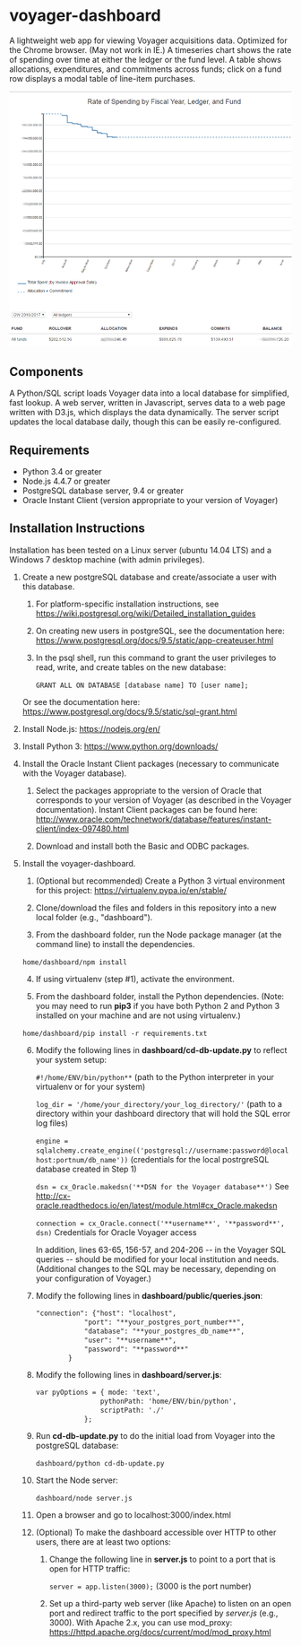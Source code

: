 # voyager-dashboard

A lightweight web app for viewing Voyager acquisitions data. Optimized for the Chrome browser. (May not work in IE.) A timeseries chart shows the rate of spending over time at either the ledger or the fund level. A table shows allocations, expenditures, and commitments across funds; click on a fund row displays a modal table of line-item purchases.

![Voyager dashboard screenshot](screenshots/screen1.png)

## Components

A Python/SQL script loads Voyager data into a local database for simplified, fast lookup.  A web server, written in Javascript, serves data to a web page written with D3.js, which displays the data dynamically. The server script updates the local database daily, though this can be easily re-configured.  

## Requirements 
* Python 3.4 or greater
* Node.js 4.4.7 or greater
* PostgreSQL database server, 9.4 or greater
* Oracle Instant Client (version appropriate to your version of Voyager)

## Installation Instructions

Installation has been tested on a Linux server (ubuntu 14.04 LTS) and a Windows 7 desktop machine (with admin privileges).

1. Create a new postgreSQL database and create/associate a user with this database.  
	
	1. For platform-specific installation instructions, see https://wiki.postgresql.org/wiki/Detailed_installation_guides
	
	2. On creating new users in postgreSQL, see the documentation here: https://www.postgresql.org/docs/9.5/static/app-createuser.html
	
	3. In the psql shell, run this command to grant the user privileges to read, write, and create tables on the new database: 
	
		`GRANT ALL ON DATABASE [database name] TO [user name];`
	
	Or see the documentation here: https://www.postgresql.org/docs/9.5/static/sql-grant.html

2. Install Node.js: https://nodejs.org/en/

3. Install Python 3: https://www.python.org/downloads/

4. Install the Oracle Instant Client packages (necessary to communicate with the Voyager database).

   1. Select the packages appropriate to the version of Oracle that corresponds to your version of Voyager (as described in the Voyager documentation). Instant Client packages can be found here: http://www.oracle.com/technetwork/database/features/instant-client/index-097480.html

   2. Download and install both the Basic and ODBC packages.

5. Install the voyager-dashboard.

	1. (Optional but recommended) Create a Python 3 virtual environment for this project: https://virtualenv.pypa.io/en/stable/

	2. Clone/download the files and folders in this repository into a new local folder (e.g., "dashboard").

	3. From the dashboard folder, run the Node package manager (at the command line) to install the dependencies.

	`home/dashboard/npm install`

	4. If using virtualenv (step #1), activate the environment.

	5. From the dashboard folder, install the Python dependencies. (Note: you may need to run **pip3** if you have both Python 2 and Python 3 installed on your machine and are not using virtualenv.)

	`home/dashboard/pip install -r requirements.txt` 

	6. Modify the following lines in **dashboard/cd-db-update.py** to reflect your system setup:

		`#!/home/ENV/bin/python**`  (path to the Python interpreter in your virtualenv or for your system)

		`log_dir = '/home/your_directory/your_log_directory/'` (path to a directory within your dashboard directory that will hold the SQL error log files)

		`engine = sqlalchemy.create_engine(('postgresql://username:password@localhost:portnum/db_name'))` (credentials for the local postrgreSQL database created in Step 1)

		`dsn = cx_Oracle.makedsn('**DSN for the Voyager database**')` See http://cx-oracle.readthedocs.io/en/latest/module.html#cx_Oracle.makedsn

		`connection = cx_Oracle.connect('**username**', '**password**', dsn)` Credentials for Oracle Voyager access 

		In addition, lines 63-65, 156-57, and 204-206 -- in the Voyager SQL queries -- should be modified for your local institution and needs. (Additional changes to the SQL may be necessary, depending on your configuration of Voyager.) 

	7. Modify the following lines in **dashboard/public/queries.json**:

		~~~~ 
		"connection": {"host": "localhost",
					"port": "**your_postgres_port_number**",
					"database": "**your_postgres_db_name**",
					"user": "**username**",
					"password": "**password**"
				}
		~~~~

	8. Modify the following lines in **dashboard/server.js**:

		~~~~
		var pyOptions = { mode: 'text',
						pythonPath: 'home/ENV/bin/python',
						scriptPath: './'
					};
		~~~~

	9. Run **cd-db-update.py** to do the initial load from Voyager into the postgreSQL database:

		`dashboard/python cd-db-update.py`

	10. Start the Node server:

		`dashboard/node server.js`

	11. Open a browser and go to localhost:3000/index.html

	12. (Optional) To make the dashboard accessible over HTTP to other users, there are at least two options:

		1. Change the following line in **server.js** to point to a port that is open for HTTP traffic:

			`server = app.listen(3000);` (3000 is the port number)

		2. Set up a third-party web server (like Apache) to listen on an open port and redirect traffic to the port specified by *server.js* (e.g., 3000). With Apache 2.x, you can use mod_proxy: https://httpd.apache.org/docs/current/mod/mod_proxy.html 










